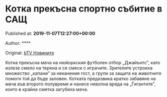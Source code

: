 
# Котка прекъсна спортно събитие в САЩ

Published at: **2019-11-07T12:27:00+00:00**

Author: ****

Original: [bTV Новините](https://btvnovinite.bg/svetut/kotka-prekasna-sportno-sabitie-v-sasht.html)

Котка прекъсна мача на нюйоркския футболен отбор „Джайънтс”, като излезе смело на терена и се смеси с играчите.
Зрителите устроиха множество „капани” за неканения гост, а групи за защита на животните помогн той да бъде заловен.
Котката предизвика кратко забавяне на мача във второто полувреме и нанесе неволна вреда на „Гигантите”, които в крайна сметка загубиха мача.
